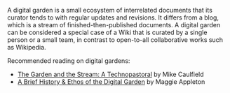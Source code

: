 A digital garden is a small ecosystem of interrelated documents that its curator tends to with regular updates and revisions. It differs from a blog, which is a stream of finished-then-published documents. A digital garden can be considered a special case of a Wiki that is curated by a single person or a small team, in contrast to open-to-all collaborative works such as Wikipedia.

Recommended reading on digital gardens:
 - [The Garden and the Stream: A Technopastoral](https://hapgood.us/2015/10/17/the-garden-and-the-stream-a-technopastoral/amp/) by Mike Caulfield
 - [A Brief History & Ethos of the Digital Garden](https://maggieappleton.com/garden-history) by Maggie Appleton
 

